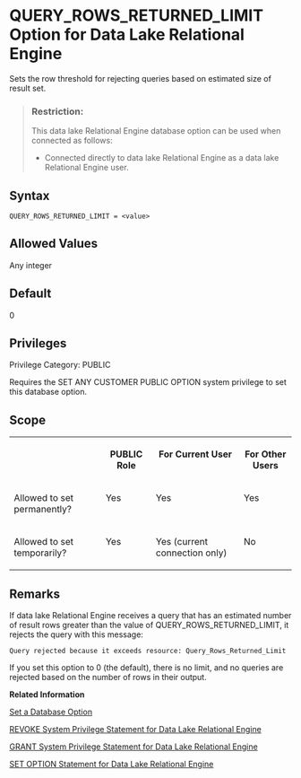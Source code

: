 <!-- loioa650455584f210159c3f92442a8d0946 -->

# QUERY\_ROWS\_RETURNED\_LIMIT Option for Data Lake Relational Engine

Sets the row threshold for rejecting queries based on estimated size of result set.



> ### Restriction:  
> This data lake Relational Engine database option can be used when connected as follows:
> 
> -   Connected directly to data lake Relational Engine as a data lake Relational Engine user.



<a name="loioa650455584f210159c3f92442a8d0946__section_zx3_g24_hrb"/>

## Syntax

```
QUERY_ROWS_RETURNED_LIMIT = <value>
```



<a name="loioa650455584f210159c3f92442a8d0946__iq_refso_901"/>

## Allowed Values

Any integer



<a name="loioa650455584f210159c3f92442a8d0946__iq_refso_902"/>

## Default

0



<a name="loioa650455584f210159c3f92442a8d0946__section_k3c_gxb_3qb"/>

## Privileges

Privilege Category: PUBLIC

Requires the SET ANY CUSTOMER PUBLIC OPTION system privilege to set this database option.



<a name="loioa650455584f210159c3f92442a8d0946__iq_refso_903"/>

## Scope


<table>
<tr>
<th valign="top">

 



</th>
<th valign="top">

PUBLIC Role



</th>
<th valign="top">

For Current User



</th>
<th valign="top">

For Other Users



</th>
</tr>
<tr>
<td valign="top">

Allowed to set permanently?



</td>
<td valign="top">

Yes



</td>
<td valign="top">

Yes



</td>
<td valign="top">

Yes



</td>
</tr>
<tr>
<td valign="top">

Allowed to set temporarily?



</td>
<td valign="top">

Yes



</td>
<td valign="top">

Yes \(current connection only\)



</td>
<td valign="top">

No



</td>
</tr>
</table>



<a name="loioa650455584f210159c3f92442a8d0946__iq_refso_904"/>

## Remarks

If data lake Relational Engine receives a query that has an estimated number of result rows greater than the value of QUERY\_ROWS\_RETURNED\_LIMIT, it rejects the query with this message:

```
Query rejected because it exceeds resource: Query_Rows_Returned_Limit
```

If you set this option to 0 \(the default\), there is no limit, and no queries are rejected based on the number of rows in their output.

**Related Information**  


[Set a Database Option](set-a-database-option-0dcb893.md "You set options with the SET OPTION statement.")

[REVOKE System Privilege Statement for Data Lake Relational Engine](../080-sql-statements/revoke-system-privilege-statement-for-data-lake-relational-engine-a3eadda.md "Removes specific system privileges from specific users and the right to administer the privilege.")

[GRANT System Privilege Statement for Data Lake Relational Engine](../080-sql-statements/grant-system-privilege-statement-for-data-lake-relational-engine-a3dfcb0.md "Grants specific system privileges to users or roles, with or without administrative rights.")

[SET OPTION Statement for Data Lake Relational Engine](../080-sql-statements/set-option-statement-for-data-lake-relational-engine-a625da7.md "Changes options that affect the behavior of the database and its compatibility with Transact-SQL. Setting the value of an option can change the behavior for all users or an individual user, in either a temporary or permanent scope.")

